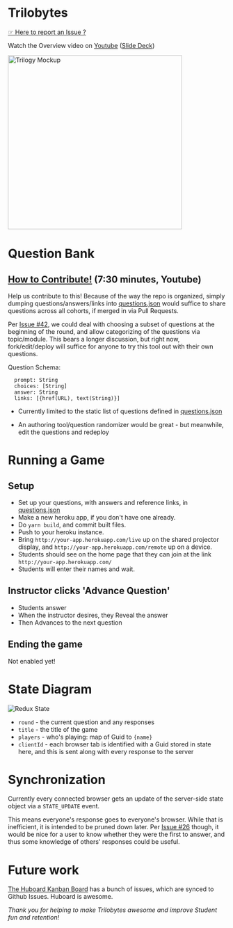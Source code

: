 # Trilobytes

[☞ Here to report an Issue ?](https://github.com/deanius/trilogy-trivia/issues/new)

Watch the Overview video on [Youtube](https://www.youtube.com/watch?v=Tm6ia1D3WuM&feature=youtu.be)
([Slide Deck](https://s3.amazonaws.com/www.deanius.com/Trilobytes.pdf))

<img src="https://s3.amazonaws.com/www.deanius.com/img/trilobyte-screens.jpg" width="400" alt="Trilogy Mockup">

# Question Bank

## [How to Contribute!](https://www.youtube.com/watch?v=pYLsy-6UZdQ) (7:30 minutes, Youtube)

Help us contribute to this! Because of the way the repo is organized, simply dumping questions/answers/links into [questions.json](./client/data/questions.json) would suffice to share questions across all cohorts, if merged in via Pull Requests.

Per [Issue #42](https://github.com/deanius/trilogy-trivia/issues/42), we could deal with choosing a subset of questions at the beginning of the round, and allow categorizing of the questions via topic/module. This bears a longer discussion, but right now, fork/edit/deploy will suffice for anyone to try this tool out with their own questions.

Question Schema:

```
  prompt: String
  choices: [String]
  answer: String
  links: [{href(URL), text(String)}]
```

* Currently limited to the static list of questions defined in [questions.json](./data/questions.json)

* An authoring tool/question randomizer would be great - but meanwhile, edit the questions and redeploy

# Running a Game

## Setup

* Set up your questions, with answers and reference links, in [questions.json](./data/questions.json)
* Make a new heroku app, if you don't have one already.
* Do `yarn build`, and commit built files.
* Push to your heroku instance.
* Bring `http://your-app.herokuapp.com/live` up on the shared projector display, and `http://your-app.herokuapp.com/remote` up on a device.
* Students should see on the home page that they can join at the link `http://your-app.herokuapp.com/`
* Students will enter their names and wait.

## Instructor clicks 'Advance Question'

* Students answer
* When the instructor desires, they Reveal the answer
* Then Advances to the next question

## Ending the game

Not enabled yet!

# State Diagram

![Redux State](https://user-images.githubusercontent.com/24406/32809461-827a80c8-c95c-11e7-8636-1ae202a44cff.png)

* `round` - the current question and any responses
* `title` - the title of the game
* `players` - who's playing: map of Guid to `{name}`
* `clientId` - each browser tab is identified with a Guid stored in state here, and this is sent along with every response to the server

# Synchronization

Currently every connected browser gets an update of the server-side state object via a `STATE_UPDATE` event.

This means everyone's response goes to everyone's browser. While that is inefficient, it is intended to be pruned down later. Per [Issue #26](https://github.com/deanius/trilogy-trivia/issues/26) though, it would be nice for a user to know whether they were the first to answer, and thus some knowledge of others' responses could be useful.

# Future work

[The Huboard Kanban Board](https://huboard.com/deanius/trilogy-trivia) has a bunch of issues, which are synced to Github Issues. Huboard is awesome.

_Thank you for helping to make Trilobytes awesome and improve Student fun and retention!_


